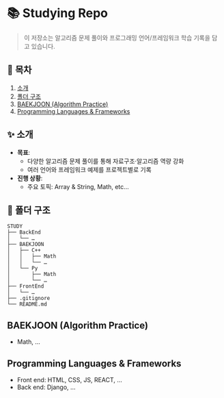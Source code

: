 # 📚 Studying Repo

> 이 저장소는 알고리즘 문제 풀이와 프로그래밍 언어/프레임워크 학습 기록을 담고 있습니다.


## 🚀 목차

1. [소개](#-소개)  
2. [폴더 구조](#-폴더-구조)  
3. [BAEKJOON (Algorithm Practice)](#baekjoon-algorithm-practice)  
4. [Programming Languages & Frameworks](#programming-languages--frameworks)  


## ✨ 소개

- **목표**:  
  - 다양한 알고리즘 문제 풀이를 통해 자료구조·알고리즘 역량 강화  
  - 여러 언어와 프레임워크 예제를 프로젝트별로 기록 
- **진행 상황**:  
  - 주요 토픽: Array & String, Math, etc…


## 📁 폴더 구조
```  
STUDY  
├── BackEnd
│   └── …
├── BAEKJOON  
│   ├── C++  
│   │   ├── Math
│   │   └── …
│   └── Py  
│       ├── Math
│       └── …
├── FrontEnd  
│   └── …
├── .gitignore  
└── README.md  
```  

## BAEKJOON (Algorithm Practice)
- Math, ...

## Programming Languages & Frameworks
- Front end: HTML, CSS, JS, REACT, ...
- Back end: Django, ...
